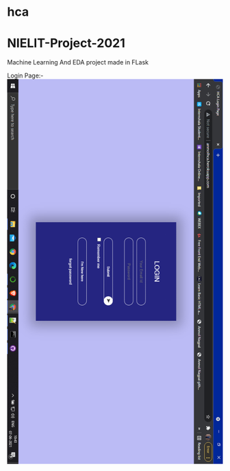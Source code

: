 # hca
# NIELIT-Project-2021
Machine Learning And EDA project made in FLask

Login Page:- <br>
<img src="https://github.com/anmol2806/pictures/blob/main/login.png" rotate="90">
